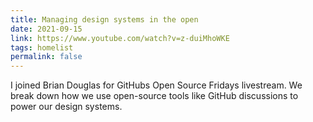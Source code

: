 ```yaml
---
title: Managing design systems in the open
date: 2021-09-15
link: https://www.youtube.com/watch?v=z-duiMhoWKE
tags: homelist
permalink: false
---
```

I joined Brian Douglas for GitHubs Open Source Fridays livestream. We break down how we use open-source tools like GitHub discussions to power our design systems.

